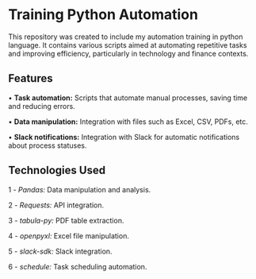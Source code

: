 # Training Python Automation
This repository was created to include my automation training in python language. It contains various scripts aimed at automating repetitive tasks and improving efficiency, particularly in technology and finance contexts.

## Features
• **Task automation:** Scripts that automate manual processes, saving time and reducing errors.

• **Data manipulation:** Integration with files such as Excel, CSV, PDFs, etc.

• **Slack notifications:** Integration with Slack for automatic notifications about process statuses.
 
## Technologies Used

1 - _Pandas:_ Data manipulation and analysis.

2 - _Requests:_ API integration.

3 - _tabula-py:_ PDF table extraction.

4 - _openpyxl:_ Excel file manipulation.

5 - _slack-sdk:_ Slack integration.

6 - _schedule:_ Task scheduling automation.
